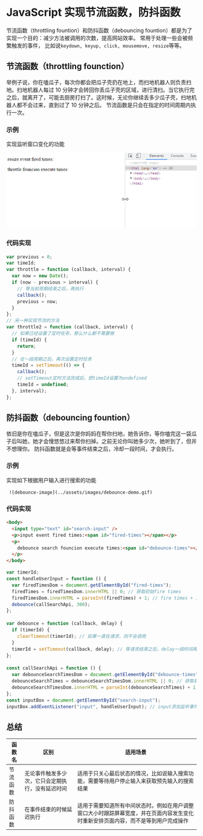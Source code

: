 # JavaScript 实现节流函数，防抖函数

节流函数（throttling fountion）和防抖函数（debouncing fountion）都是为了实现一个目的：减少方法被调用的次数，提高网站效率。
   常用于处理一些会被频繁触发的事件， 比如说`keydown, keyup, click, mousemove, resize`等等。

## 节流函数（throttling founction）

举例子说，你在嗑瓜子，每次你都会把瓜子壳扔在地上，而扫地机器人则负责扫地。扫地机器人每过 10 分钟才会转回你丢瓜子壳的区域，进行清扫。当它执行完之后，就离开了，可能去厨房打扫了。这时候，无论你继续丢多少瓜子壳，扫地机器人都不会过来，直到过了 10 分钟之后。
节流函数是只会在指定的时间周期内执行一次。

### 示例

实现监听窗口变化的功能

![throttle-image](../assets/images/throttle-demo.gif)

### 代码实现

```javascript
var previous = 0;
var timeId;
var throttle = function (callback, interval) {
  var now = new Date();
  if (now - previous > interval) {
    // 等当前周期结束之后，再执行
    callback();
    previous = now;
  }
};
// 另一种实现节流的方法
var throttle2 = function (callback, interval) {
  // 如果已经设置了定时任务，那么什么都不需要做
  if (timeId) {
    return;
  }
  // 在一段周期之后，再次设置定时任务
  timeId = setTimeout(() => {
    callback();
    // setTimeout定时方法完成后，把timeId设置为undefined
    timeId = undefined;
  }, interval);
};
```

## 防抖函数（debouncing fountion）

依旧是你在嗑瓜子，但是这次是你妈妈在帮你扫地，她告诉你，等你嗑完这一袋瓜子后叫她，她才会慢悠悠过来帮你扫掉。之前无论你叫她多少次，她听到了，但并不想理你。
防抖函数就是会等事件结束之后，冷却一段时间，才会执行。

### 示例

实现如下根据用户输入进行搜索的功能

     ![debounce-image](../assets/images/debounce-demo.gif)

### 代码实现

```html
<body>
  <input type="text" id="search-input" />
  <p>input event fired times:<span id="fired-times"></span></p>
  <p>
    debounce search founcion execute times:<span id="debounce-times"></span>
  </p>
</body>
```

```javascript
var timerId;
const handleUserInput = function () {
  var firedTimesDom = document.getElementById("fired-times");
  firedTimes = firedTimesDom.innerHTML || 0; // 获取初始fire times
  firedTimesDom.innerHTML = parseInt(firedTimes) + 1; // fire times + 1
  debounce(callSearchApi, 300);
};

var debounce = function (callback, delay) {
  if (timerId) {
    clearTimeout(timerId); // 如果一直在请求，则不会调用
  }
  timerId = setTimeout(callback, delay); // 等请求结束之后，delay一段时间再调用
};

const callSearchApi = function () {
  var debounceSearchTimesDom = document.getElementById("debounce-times");
  debounceSearchTimes = debounceSearchTimesDom.innerHTML || 0; // 获取初始debounce search times
  debounceSearchTimesDom.innerHTML = parseInt(debounceSearchTimes) + 1; // debounce search times + 1
};
const inputBox = document.getElementById("search-input");
inputBox.addEventListener("input", handleUserInput); // input添加监听事件
```

## 总结

| 函数名   | 区别                                             | 适用场景                                                                                                                           |
| -------- | ------------------------------------------------ | ---------------------------------------------------------------------------------------------------------------------------------- |
| 节流函数 | 无论事件触发多少次，它只会定期执行，没有延迟时间 | 适用于只关心最后状态的情况，比如说输入搜索功能，需要等待用户停止输入来获取预先输入的搜索结果                                       |
| 防抖函数 | 在事件结束的时候延迟执行                         | 适用于需要知道所有中间状态时。例如在用户调整窗口大小时跟踪屏幕宽度，并在页面内容发生变化时重新安排页面内容，而不是等到用户完成操作 |
